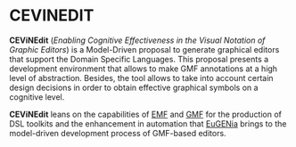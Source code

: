 **CEVINEDIT**
================
**CEViNEdit** (*Enabling Cognitive Effectiveness in the Visual Notation of Graphic Editors*) is a Model-Driven proposal to generate graphical editors that support the Domain Specific Languages. This proposal presents a development environment that allows to make GMF annotations at a high level of abstraction. Besides, the tool allows to take into account certain design decisions in order to obtain effective graphical symbols on a cognitive level.

**CEViNEdit** leans on the capabilities of [EMF](https://www.eclipse.org/modeling/emf/) and [GMF](http://www.eclipse.org/modeling/gmp/) for the production of DSL toolkits and the enhancement in automation that [EuGENia](http://www.eclipse.org/epsilon/doc/eugenia/) brings to the model-driven development process of GMF-based editors.
